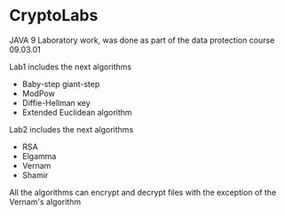 # CryptoLabs
JAVA 9
Laboratory work, was done as part of the data protection course 09.03.01

Lab1 includes the next algorithms
  - Baby-step giant-step 
  - ModPow
  - Diffie-Hellman кеу
  - Extended Euclidean algorithm
  
Lab2 includes the next algorithms
 - RSA
 - Elgamma
 - Vernam
 - Shamir
 
  All the algorithms can encrypt and decrypt files with the exception of the Vernam's algorithm 
